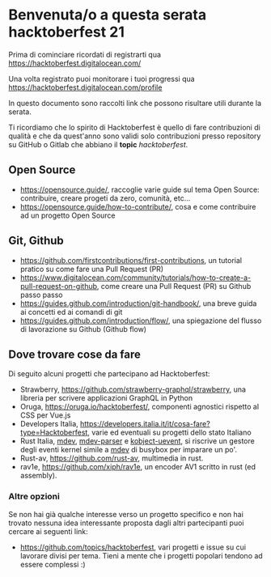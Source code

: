 # Benvenuta/o a questa serata hacktoberfest 21

Prima di cominciare ricordati di registrarti qua https://hacktoberfest.digitalocean.com/

Una volta registrato puoi monitorare i tuoi progressi qua https://hacktoberfest.digitalocean.com/profile

In questo documento sono raccolti link che possono risultare utili durante la serata.

Ti ricordiamo che lo spirito di Hacktoberfest è quello di fare contribuzioni di qualità e che da quest'anno sono validi
solo contribuzioni presso repository su GitHub o Gitlab che abbiano il **topic** *hacktoberfest*.

## Open Source

- https://opensource.guide/, raccoglie varie guide sul tema Open Source: contribuire, creare progeti da zero, comunità, etc...
- https://opensource.guide/how-to-contribute/, cosa e come contribuire ad un progetto Open Source

## Git, Github

- https://github.com/firstcontributions/first-contributions, un tutorial pratico su come fare una Pull Request (PR)
- https://www.digitalocean.com/community/tutorials/how-to-create-a-pull-request-on-github, come creare una Pull Request (PR) su Github passo passo
- https://guides.github.com/introduction/git-handbook/, una breve guida ai concetti ed ai comandi di git
- https://guides.github.com/introduction/flow/, una spiegazione del flusso di lavorazione su Github (Github flow)

## Dove trovare cose da fare

Di seguito alcuni progetti che partecipano ad Hacktoberfest:

- Strawberry, https://github.com/strawberry-graphql/strawberry, una libreria per scrivere applicazioni GraphQL in Python
- Oruga, https://oruga.io/hacktoberfest/, componenti agnostici rispetto al CSS per Vue.js
- Developers Italia, https://developers.italia.it/it/cosa-fare?type=Hacktoberfest, varie ed eventuali su progetti dello stato Italiano
- Rust Italia, [mdev](https://github.com/rust-italia/mdev), [mdev-parser](https://github.com/rust-italia/mdev-parser) e [kobject-uevent](https://github.com/rust-italia/kobject-uevent), si riscrive un gestore degli eventi kernel simile a [mdev](https://git.busybox.net/busybox/tree/util-linux/mdev.c) di busybox per imparare un po'.
- Rust-av, https://github.com/rust-av, multimedia in rust.
- rav1e, https://github.com/xiph/rav1e, un encoder AV1 scritto in rust (ed assembly).

### Altre opzioni

Se non hai già qualche interesse verso un progetto specifico e non hai trovato nessuna idea interessante proposta dagli altri partecipanti puoi cercare ai seguenti link:

- https://github.com/topics/hacktoberfest, vari progetti e issue su cui lavorare divisi per tema. Tieni a mente che i progetti popolari tendono ad essere complessi :)
